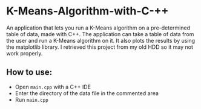 # K-Means-Algorithm-with-C-++
An application that lets you run a K-Means algorithm on a pre-determined table of data, made with C++.
The application can take a table of data from the user and run a K-Means algorithm on it. It also plots the results by using the matplotlib library.
I retrieved this project from my old HDD so it may not work properly.

## How to use:
- Open `main.cpp` with a C++ IDE
- Enter the directory of the data file in the commented area
- Run `main.cpp`

